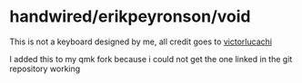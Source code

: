 # handwired/erikpeyronson/void

This is not a keyboard designed by me, all credit goes to [victorlucachi](https://github.com/victorlucachi/void_ergo)

I added this to my qmk fork because i could not get the one linked in the git repository working



